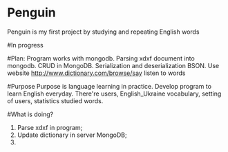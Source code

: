 # Penguin
Penguin is my first project by studying and repeating English words

#In progress

#Plan:
Program works with mongodb.
Parsing xdxf document into mongodb.
CRUD in MongoDB.
Serialization and deserialization BSON. 
Use website http://www.dictionary.com/browse/say  listen to words

#Purpose
Purpose is language learning in practice.
Develop program to learn English everyday. There're users, English_Ukraine vocabulary,   setting of users, statistics studied words.

#What is doing?
1. Parse xdxf in program;
2. Update dictionary in server MongoDB;
3. 
